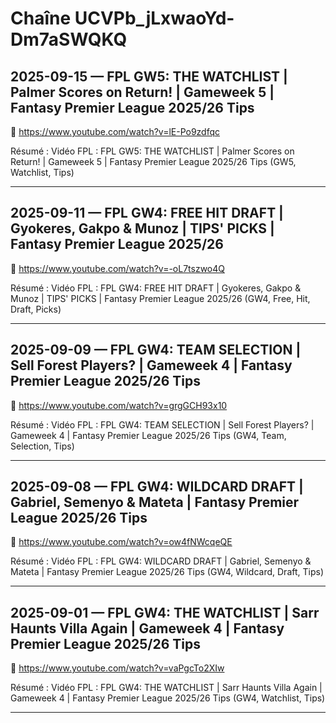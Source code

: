# Chaîne UCVPb_jLxwaoYd-Dm7aSWQKQ

## 2025-09-15 — FPL GW5: THE WATCHLIST | Palmer Scores on Return! | Gameweek 5 | Fantasy Premier League 2025/26 Tips
🔗 https://www.youtube.com/watch?v=lE-Po9zdfqc

Résumé :
Vidéo FPL : FPL GW5: THE WATCHLIST | Palmer Scores on Return! | Gameweek 5 | Fantasy Premier League 2025/26 Tips (GW5, Watchlist, Tips)

---

## 2025-09-11 — FPL GW4: FREE HIT DRAFT | Gyokeres, Gakpo & Munoz | TIPS' PICKS | Fantasy Premier League 2025/26
🔗 https://www.youtube.com/watch?v=-oL7tszwo4Q

Résumé :
Vidéo FPL : FPL GW4: FREE HIT DRAFT | Gyokeres, Gakpo & Munoz | TIPS' PICKS | Fantasy Premier League 2025/26 (GW4, Free, Hit, Draft, Picks)

---

## 2025-09-09 — FPL GW4: TEAM SELECTION | Sell Forest Players? | Gameweek 4 | Fantasy Premier League 2025/26 Tips
🔗 https://www.youtube.com/watch?v=grgGCH93x10

Résumé :
Vidéo FPL : FPL GW4: TEAM SELECTION | Sell Forest Players? | Gameweek 4 | Fantasy Premier League 2025/26 Tips (GW4, Team, Selection, Tips)

---

## 2025-09-08 — FPL GW4: WILDCARD DRAFT | Gabriel, Semenyo & Mateta | Fantasy Premier League 2025/26 Tips
🔗 https://www.youtube.com/watch?v=ow4fNWcqeQE

Résumé :
Vidéo FPL : FPL GW4: WILDCARD DRAFT | Gabriel, Semenyo & Mateta | Fantasy Premier League 2025/26 Tips (GW4, Wildcard, Draft, Tips)

---

## 2025-09-01 — FPL GW4: THE WATCHLIST | Sarr Haunts Villa Again | Gameweek 4 | Fantasy Premier League 2025/26 Tips
🔗 https://www.youtube.com/watch?v=vaPgcTo2XIw

Résumé :
Vidéo FPL : FPL GW4: THE WATCHLIST | Sarr Haunts Villa Again | Gameweek 4 | Fantasy Premier League 2025/26 Tips (GW4, Watchlist, Tips)

---

